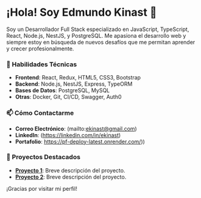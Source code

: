 # ¡Hola! Soy Edmundo Kinast 👋

Soy un Desarrollador Full Stack especializado en JavaScript, TypeScript, React, Node.js, NestJS, y PostgreSQL. Me apasiona el desarrollo web y siempre estoy en búsqueda de nuevos desafíos que me permitan aprender y crecer profesionalmente.

### 🚀 Habilidades Técnicas

- **Frontend**: React, Redux, HTML5, CSS3, Bootstrap
- **Backend**: Node.js, NestJS, Express, TypeORM
- **Bases de Datos**: PostgreSQL, MySQL
- **Otras**: Docker, Git, CI/CD, Swagger, Auth0

### 📫 Cómo Contactarme

- **Correo Electrónico**: (mailto:ekinast@gmail.com)
- **LinkedIn**: (https://linkedin.com/in/ekinast)
- **Portafolio**: https://pf-deploy-latest.onrender.com/))

### 📂 Proyectos Destacados

- **[Proyecto 1](https://github.com/ekinast/proyecto1)**: Breve descripción del proyecto.
- **[Proyecto 2](https://github.com/ekinast/proyecto2)**: Breve descripción del proyecto.

¡Gracias por visitar mi perfil!
